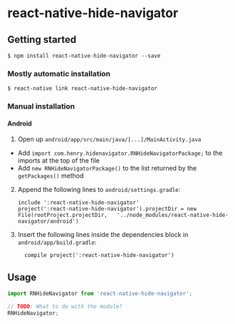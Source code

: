 
# react-native-hide-navigator

## Getting started

`$ npm install react-native-hide-navigator --save`

### Mostly automatic installation

`$ react-native link react-native-hide-navigator`

### Manual installation


#### Android

1. Open up `android/app/src/main/java/[...]/MainActivity.java`
  - Add `import com.henry.hidenavigator.RNHideNavigatorPackage;` to the imports at the top of the file
  - Add `new RNHideNavigatorPackage()` to the list returned by the `getPackages()` method
2. Append the following lines to `android/settings.gradle`:
  	```
  	include ':react-native-hide-navigator'
  	project(':react-native-hide-navigator').projectDir = new File(rootProject.projectDir, 	'../node_modules/react-native-hide-navigator/android')
  	```
3. Insert the following lines inside the dependencies block in `android/app/build.gradle`:
  	```
      compile project(':react-native-hide-navigator')
  	```


## Usage
```javascript
import RNHideNavigator from 'react-native-hide-navigator';

// TODO: What to do with the module?
RNHideNavigator;
```
  